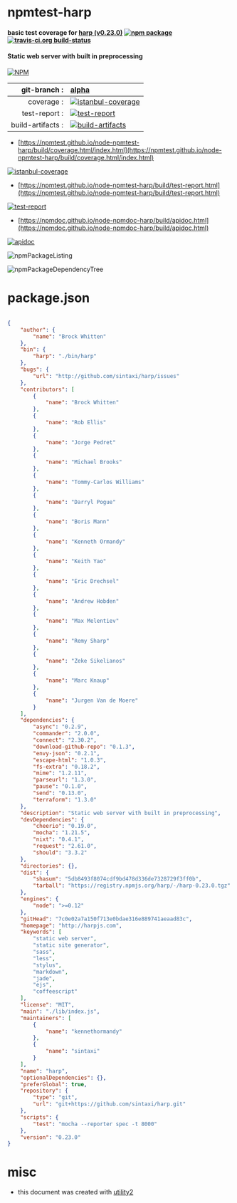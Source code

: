 # npmtest-harp

#### basic test coverage for  [harp (v0.23.0)](http://harpjs.com)  [![npm package](https://img.shields.io/npm/v/npmtest-harp.svg?style=flat-square)](https://www.npmjs.org/package/npmtest-harp) [![travis-ci.org build-status](https://api.travis-ci.org/npmtest/node-npmtest-harp.svg)](https://travis-ci.org/npmtest/node-npmtest-harp)

#### Static web server with built in preprocessing

[![NPM](https://nodei.co/npm/harp.png?downloads=true&downloadRank=true&stars=true)](https://www.npmjs.com/package/harp)

| git-branch : | [alpha](https://github.com/npmtest/node-npmtest-harp/tree/alpha)|
|--:|:--|
| coverage : | [![istanbul-coverage](https://npmtest.github.io/node-npmtest-harp/build/coverage.badge.svg)](https://npmtest.github.io/node-npmtest-harp/build/coverage.html/index.html)|
| test-report : | [![test-report](https://npmtest.github.io/node-npmtest-harp/build/test-report.badge.svg)](https://npmtest.github.io/node-npmtest-harp/build/test-report.html)|
| build-artifacts : | [![build-artifacts](https://npmtest.github.io/node-npmtest-harp/glyphicons_144_folder_open.png)](https://github.com/npmtest/node-npmtest-harp/tree/gh-pages/build)|

- [https://npmtest.github.io/node-npmtest-harp/build/coverage.html/index.html](https://npmtest.github.io/node-npmtest-harp/build/coverage.html/index.html)

[![istanbul-coverage](https://npmtest.github.io/node-npmtest-harp/build/screenCapture.buildCi.browser.%252Ftmp%252Fbuild%252Fcoverage.lib.html.png)](https://npmtest.github.io/node-npmtest-harp/build/coverage.html/index.html)

- [https://npmtest.github.io/node-npmtest-harp/build/test-report.html](https://npmtest.github.io/node-npmtest-harp/build/test-report.html)

[![test-report](https://npmtest.github.io/node-npmtest-harp/build/screenCapture.buildCi.browser.%252Ftmp%252Fbuild%252Ftest-report.html.png)](https://npmtest.github.io/node-npmtest-harp/build/test-report.html)

- [https://npmdoc.github.io/node-npmdoc-harp/build/apidoc.html](https://npmdoc.github.io/node-npmdoc-harp/build/apidoc.html)

[![apidoc](https://npmdoc.github.io/node-npmdoc-harp/build/screenCapture.buildCi.browser.%252Ftmp%252Fbuild%252Fapidoc.html.png)](https://npmdoc.github.io/node-npmdoc-harp/build/apidoc.html)

![npmPackageListing](https://npmtest.github.io/node-npmtest-harp/build/screenCapture.npmPackageListing.svg)

![npmPackageDependencyTree](https://npmtest.github.io/node-npmtest-harp/build/screenCapture.npmPackageDependencyTree.svg)



# package.json

```json

{
    "author": {
        "name": "Brock Whitten"
    },
    "bin": {
        "harp": "./bin/harp"
    },
    "bugs": {
        "url": "http://github.com/sintaxi/harp/issues"
    },
    "contributors": [
        {
            "name": "Brock Whitten"
        },
        {
            "name": "Rob Ellis"
        },
        {
            "name": "Jorge Pedret"
        },
        {
            "name": "Michael Brooks"
        },
        {
            "name": "Tommy-Carlos Williams"
        },
        {
            "name": "Darryl Pogue"
        },
        {
            "name": "Boris Mann"
        },
        {
            "name": "Kenneth Ormandy"
        },
        {
            "name": "Keith Yao"
        },
        {
            "name": "Eric Drechsel"
        },
        {
            "name": "Andrew Hobden"
        },
        {
            "name": "Max Melentiev"
        },
        {
            "name": "Remy Sharp"
        },
        {
            "name": "Zeke Sikelianos"
        },
        {
            "name": "Marc Knaup"
        },
        {
            "name": "Jurgen Van de Moere"
        }
    ],
    "dependencies": {
        "async": "0.2.9",
        "commander": "2.0.0",
        "connect": "2.30.2",
        "download-github-repo": "0.1.3",
        "envy-json": "0.2.1",
        "escape-html": "1.0.3",
        "fs-extra": "0.18.2",
        "mime": "1.2.11",
        "parseurl": "1.3.0",
        "pause": "0.1.0",
        "send": "0.13.0",
        "terraform": "1.3.0"
    },
    "description": "Static web server with built in preprocessing",
    "devDependencies": {
        "cheerio": "0.19.0",
        "mocha": "1.21.5",
        "nixt": "0.4.1",
        "request": "2.61.0",
        "should": "3.3.2"
    },
    "directories": {},
    "dist": {
        "shasum": "5db8493f8074cdf9bd478d336de7328729f3ff0b",
        "tarball": "https://registry.npmjs.org/harp/-/harp-0.23.0.tgz"
    },
    "engines": {
        "node": ">=0.12"
    },
    "gitHead": "7c0e02a7a150f713e0bdae316e889741aeaad83c",
    "homepage": "http://harpjs.com",
    "keywords": [
        "static web server",
        "static site generator",
        "sass",
        "less",
        "stylus",
        "markdown",
        "jade",
        "ejs",
        "coffeescript"
    ],
    "license": "MIT",
    "main": "./lib/index.js",
    "maintainers": [
        {
            "name": "kennethormandy"
        },
        {
            "name": "sintaxi"
        }
    ],
    "name": "harp",
    "optionalDependencies": {},
    "preferGlobal": true,
    "repository": {
        "type": "git",
        "url": "git+https://github.com/sintaxi/harp.git"
    },
    "scripts": {
        "test": "mocha --reporter spec -t 8000"
    },
    "version": "0.23.0"
}
```



# misc
- this document was created with [utility2](https://github.com/kaizhu256/node-utility2)
